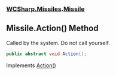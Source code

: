 ### [WCSharp.Missiles](WCSharp.Missiles.md 'WCSharp.Missiles').[Missile](WCSharp.Missiles.Missile.md 'WCSharp.Missiles.Missile')

## Missile.Action() Method

Called by the system. Do not call yourself.

```csharp
public abstract void Action();
```

Implements [Action()](../WCSharp.Events/WCSharp.Events.IPeriodicDisposableAction.Action().md 'WCSharp.Events.IPeriodicDisposableAction.Action')